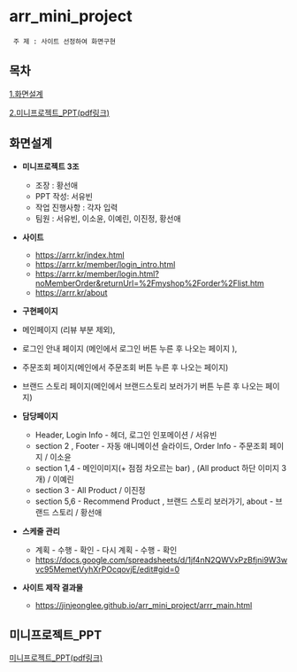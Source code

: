 # arr_mini_project

```
 주 제 : 사이트 선정하여 화면구현
```

## 목차
[1.화면설계](#화면설계)

[2.미니프로젝트_PPT(pdf링크)](https://github.com/Hwangsunae88/arr_mini_project/blob/05f96c651c46ab2b7038f44ab763a195621aba61/%EC%95%84%EB%A5%B4%EB%A5%B4_PPT.pdf)



## 화면설계

+ **미니프로젝트	3조**
   +	조장 : 황선애 
   +	PPT 작성: 서유빈 
   +	작업 진행사항 :  각자 입력 
   +	팀원 :  서유빈, 이소윤, 이예린, 이진정, 황선애

 + **사이트**
   + https://arrr.kr/index.html
   +	https://arrr.kr/member/login_intro.html
   +	https://arrr.kr/member/login.html?noMemberOrder&returnUrl=%2Fmyshop%2Forder%2Flist.htm
   +	https://arrr.kr/about

+	**구현페이지** 
   + 메인페이지 (리뷰 부분 제외),
   + 로그인 안내 페이지 (메인에서 로그인 버튼 누른 후 나오는 페이지 ),
   + 주문조회 페이지(메인에서 주문조회 버튼 누른 후 나오는 페이지)
   + 브랜드 스토리 페이지(메인에서 브랜드스토리 보러가기 버튼 누른 후 나오는 페이지)

+ **담당페이지**
  +  Header, Login Info - 헤더, 로그인 인포메이션  / 서유빈
  +  section 2 , Footer  - 자동 애니메이션 슬라이드, Order Info - 주문조회 페이지  / 이소윤
  +  section 1,4 -  메인이미지(+ 점점  차오르는 bar) , (All product 하단 이미지 3개) / 이예린
  +  section 3 - All Product / 이진정
  +  section 5,6 - Recommend Product , 브랜드 스토리 보러가기, about - 브랜드 스토리 / 황선애

+ **스케줄 관리**
  +	계획 - 수행 - 확인 - 다시 계획 - 수행 - 확인
  +	https://docs.google.com/spreadsheets/d/1jf4nN2QWVxPzBfjni9W3wvc95MemetVyhXrPOcqovjE/edit#gid=0

+ **사이트  제작 결과물**
  +	https://jinjeonglee.github.io/arr_mini_project/arrr_main.html
 

## 미니프로젝트_PPT
[미니프로젝트_PPT(pdf링크)](https://github.com/Hwangsunae88/arr_mini_project/blob/05f96c651c46ab2b7038f44ab763a195621aba61/%EC%95%84%EB%A5%B4%EB%A5%B4_PPT.pdf)<br>
